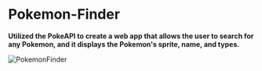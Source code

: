 # Pokemon-Finder
**Utilized the PokeAPI to create a web app that allows the user to search for any Pokemon, and it displays the Pokemon's sprite, name, and types.**

![PokemonFinder](https://user-images.githubusercontent.com/92205446/208402529-47e46481-50c7-4083-93ad-1ebc63ebef92.PNG)
